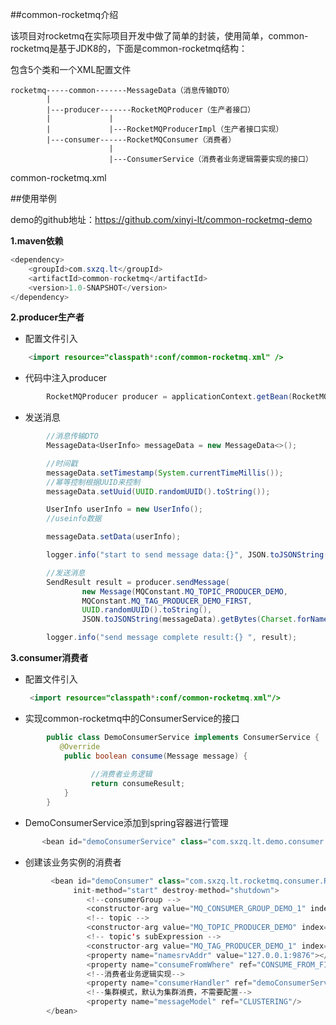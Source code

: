 ##common-rocketmq介绍

该项目对rocketmq在实际项目开发中做了简单的封装，使用简单，common-rocketmq是基于JDK8的，下面是common-rocketmq结构：

包含5个类和一个XML配置文件

```
rocketmq-----common-------MessageData（消息传输DTO）
		|
		|---producer-------RocketMQProducer（生产者接口）
		|             |
		|             |---RocketMQProducerImpl（生产者接口实现）
		|---consumer------RocketMQConsumer（消费者）
					  |
					  |---ConsumerService（消费者业务逻辑需要实现的接口）
```



common-rocketmq.xml


##使用举例

demo的github地址：https://github.com/xinyi-lt/common-rocketmq-demo

**1.maven依赖**

```java
<dependency>
	<groupId>com.sxzq.lt</groupId>
	<artifactId>common-rocketmq</artifactId>
	<version>1.0-SNAPSHOT</version>
</dependency>
```


**2.producer生产者**

- 配置文件引入



```java
    <import resource="classpath*:conf/common-rocketmq.xml" />
```


- 代码中注入producer



```java
        RocketMQProducer producer = applicationContext.getBean(RocketMQProducer.class);
```
- 
  发送消息



```java
        //消息传输DTO
        MessageData<UserInfo> messageData = new MessageData<>();

        //时间戳
        messageData.setTimestamp(System.currentTimeMillis());
        //幂等控制根据UUID来控制
        messageData.setUuid(UUID.randomUUID().toString());

        UserInfo userInfo = new UserInfo();
        //useinfo数据

        messageData.setData(userInfo);

        logger.info("start to send message data:{}", JSON.toJSONString(messageData));

        //发送消息
        SendResult result = producer.sendMessage(
                new Message(MQConstant.MQ_TOPIC_PRODUCER_DEMO,
                MQConstant.MQ_TAG_PRODUCER_DEMO_FIRST,
                UUID.randomUUID().toString(),
                JSON.toJSONString(messageData).getBytes(Charset.forName("utf-8"))));

        logger.info("send message complete result:{} ", result);
```


**3.consumer消费者**

- 配置文件引入

  ```java
   <import resource="classpath*:conf/common-rocketmq.xml"/>
  ```


- 实现common-rocketmq中的ConsumerService的接口



```java
        public class DemoConsumerService implements ConsumerService {
           @Override
            public boolean consume(Message message) {
   
                  //消费者业务逻辑
                  return consumeResult;
            }
        }
```

- 
  DemoConsumerService添加到spring容器进行管理



```java
       <bean id="demoConsumerService" class="com.sxzq.lt.demo.consumer.DemoConsumerService"/>
```
- 
  创建该业务实例的消费者



```java
         <bean id="demoConsumer" class="com.sxzq.lt.rocketmq.consumer.RocketMQConsumer"
              init-method="start" destroy-method="shutdown">  
                 <!--consumerGroup -->
                 <constructor-arg value="MQ_CONSUMER_GROUP_DEMO_1" index="0"></constructor-arg>
                 <!-- topic -->
                 <constructor-arg value="MQ_TOPIC_PRODUCER_DEMO" index="1"></constructor-arg>
                 <!-- topic's subExpression -->
                 <constructor-arg value="MQ_TAG_PRODUCER_DEMO_1" index="2"></constructor-arg>
                 <property name="namesrvAddr" value="127.0.0.1:9876"></property>
                 <property name="consumeFromWhere" ref="CONSUME_FROM_FIRST_OFFSET"/>
                 <!--消费者业务逻辑实现-->
                 <property name="consumerHandler" ref="demoConsumerService"/>
                 <!--集群模式，默认为集群消费，不需要配置-->
                 <property name="messageModel" ref="CLUSTERING"/>
        </bean>
```
